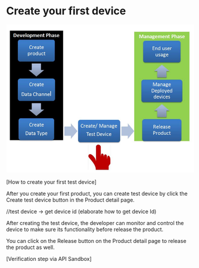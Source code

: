 # Create your first device

![](https://raw.githubusercontent.com/Mediatek-Cloud/MCS/master/graphics/CreateTestDevice.JPG)

[How to create your first test device]

After you create your first product, you can create test device by click the Create test device button in the Product detail page.

//test device -> get device id (elaborate how to get device Id)

After creating the test device, the developer can monitor and control the device to make sure its functionality before release the product.

You can click on the Release button on the Product detail page to release the product as well.



[Verification step via API Sandbox]


